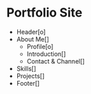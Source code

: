 # Portfolio Site

- Header[o]
- About Me[]
  - Profile[o]
  - Introduction[]
  - Contact & Channel[]
- Skills[]
- Projects[]
- Footer[]
